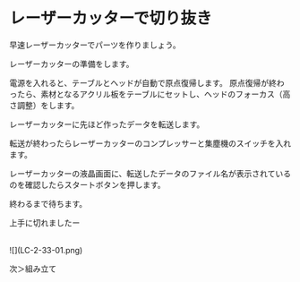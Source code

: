 # レーザーカッターで切り抜き

早速レーザーカッターでパーツを作りましょう。

レーザーカッターの準備をします。

電源を入れると、テーブルとヘッドが自動で原点復帰します。
原点復帰が終わったら、素材となるアクリル板をテーブルにセットし、ヘッドのフォーカス（高さ調整）をします。

レーザーカッターに先ほど作ったデータを転送します。

転送が終わったらレーザーカッターのコンプレッサーと集塵機のスイッチを入れます。

レーザーカッターの液晶画面に、転送したデータのファイル名が表示されているのを確認したらスタートボタンを押します。

終わるまで待ちます。

上手に切れましたー

<br>
![](LC-2-33-01.png)

次＞組み立て
